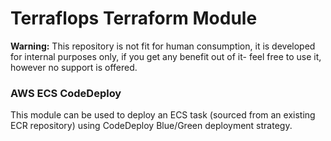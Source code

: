 # Terraflops Terraform Module

**Warning:** This repository is not fit for human consumption, it is developed for internal purposes
only, if you get any benefit out of it- feel free to use it, however no support is offered.
 
### AWS ECS CodeDeploy

This module can be used to deploy an ECS task (sourced from an existing ECR repository) using CodeDeploy
Blue/Green deployment strategy.
